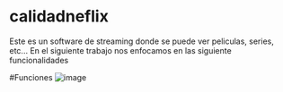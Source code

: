 # calidadneflix
Este es un software de streaming donde se puede ver peliculas, series, etc...
En el siguiente trabajo nos enfocamos en las siguiente funcionalidades


#Funciones
![image](https://user-images.githubusercontent.com/78560599/137050460-20121a0d-734f-4f69-936c-2cfaf0d09539.png)

